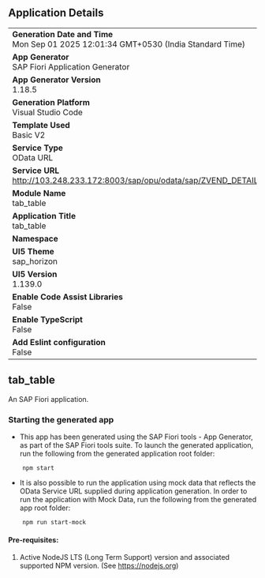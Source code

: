 ## Application Details
|               |
| ------------- |
|**Generation Date and Time**<br>Mon Sep 01 2025 12:01:34 GMT+0530 (India Standard Time)|
|**App Generator**<br>SAP Fiori Application Generator|
|**App Generator Version**<br>1.18.5|
|**Generation Platform**<br>Visual Studio Code|
|**Template Used**<br>Basic V2|
|**Service Type**<br>OData URL|
|**Service URL**<br>http://103.248.233.172:8003/sap/opu/odata/sap/ZVEND_DETAILS_SRV|
|**Module Name**<br>tab_table|
|**Application Title**<br>tab_table|
|**Namespace**<br>|
|**UI5 Theme**<br>sap_horizon|
|**UI5 Version**<br>1.139.0|
|**Enable Code Assist Libraries**<br>False|
|**Enable TypeScript**<br>False|
|**Add Eslint configuration**<br>False|

## tab_table

An SAP Fiori application.

### Starting the generated app

-   This app has been generated using the SAP Fiori tools - App Generator, as part of the SAP Fiori tools suite.  To launch the generated application, run the following from the generated application root folder:

```
    npm start
```

- It is also possible to run the application using mock data that reflects the OData Service URL supplied during application generation.  In order to run the application with Mock Data, run the following from the generated app root folder:

```
    npm run start-mock
```

#### Pre-requisites:

1. Active NodeJS LTS (Long Term Support) version and associated supported NPM version.  (See https://nodejs.org)


